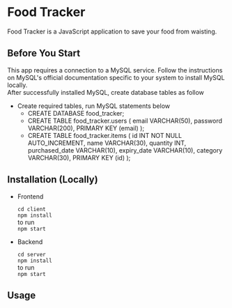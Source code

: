 # Food Tracker
Food Tracker is a JavaScript application to save your food from waisting.

## Before You Start
This app requires a connection to a MySQL service. Follow the instructions on MySQL's official documentation specific to your system to install MySQL locally.  
After successfully installed MySQL, create database tables as follow

 - Create required tables, run MySQL statements below
   - CREATE DATABASE food_tracker;
   - CREATE TABLE food_tracker.users (
       email VARCHAR(50),
       password VARCHAR(200),
       PRIMARY KEY (email)
   );
   - CREATE TABLE food_tracker.items (
       id INT NOT NULL AUTO_INCREMENT,
       name VARCHAR(30), 
       quantity INT, 
       purchased_date VARCHAR(10), 
       expiry_date VARCHAR(10), 
       category VARCHAR(30),
       PRIMARY KEY (id)
   );


## Installation (Locally)
- Frontend

  `cd client`  
  `npm install`  
  to run  
  `npm start`

- Backend

  `cd server`  
  `npm install`  
  to run  
  `npm start`



## Usage